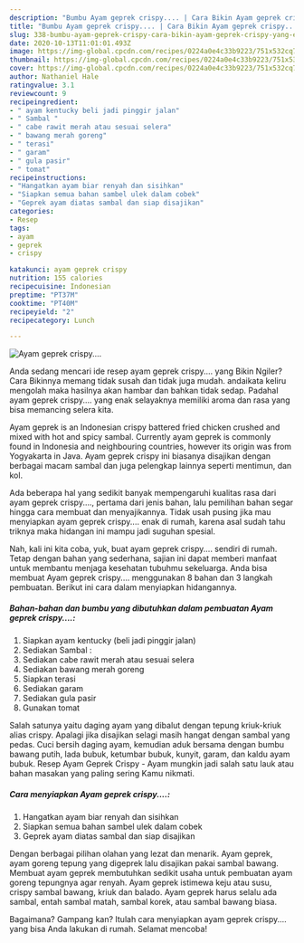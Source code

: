 ```yaml
---
description: "Bumbu Ayam geprek crispy.... | Cara Bikin Ayam geprek crispy.... Yang Enak dan Simpel"
title: "Bumbu Ayam geprek crispy.... | Cara Bikin Ayam geprek crispy.... Yang Enak dan Simpel"
slug: 338-bumbu-ayam-geprek-crispy-cara-bikin-ayam-geprek-crispy-yang-enak-dan-simpel
date: 2020-10-13T11:01:01.493Z
image: https://img-global.cpcdn.com/recipes/0224a0e4c33b9223/751x532cq70/ayam-geprek-crispy-foto-resep-utama.jpg
thumbnail: https://img-global.cpcdn.com/recipes/0224a0e4c33b9223/751x532cq70/ayam-geprek-crispy-foto-resep-utama.jpg
cover: https://img-global.cpcdn.com/recipes/0224a0e4c33b9223/751x532cq70/ayam-geprek-crispy-foto-resep-utama.jpg
author: Nathaniel Hale
ratingvalue: 3.1
reviewcount: 9
recipeingredient:
- " ayam kentucky beli jadi pinggir jalan"
- " Sambal "
- " cabe rawit merah atau sesuai selera"
- " bawang merah goreng"
- " terasi"
- " garam"
- " gula pasir"
- " tomat"
recipeinstructions:
- "Hangatkan ayam biar renyah dan sisihkan"
- "Siapkan semua bahan sambel ulek dalam cobek"
- "Geprek ayam diatas sambal dan siap disajikan"
categories:
- Resep
tags:
- ayam
- geprek
- crispy

katakunci: ayam geprek crispy 
nutrition: 155 calories
recipecuisine: Indonesian
preptime: "PT37M"
cooktime: "PT40M"
recipeyield: "2"
recipecategory: Lunch

---
```



![Ayam geprek crispy....](https://img-global.cpcdn.com/recipes/0224a0e4c33b9223/751x532cq70/ayam-geprek-crispy-foto-resep-utama.jpg)

Anda sedang mencari ide resep ayam geprek crispy.... yang Bikin Ngiler? Cara Bikinnya memang tidak susah dan tidak juga mudah. andaikata keliru mengolah maka hasilnya akan hambar dan bahkan tidak sedap. Padahal ayam geprek crispy.... yang enak selayaknya memiliki aroma dan rasa yang bisa memancing selera kita.

Ayam geprek is an Indonesian crispy battered fried chicken crushed and mixed with hot and spicy sambal. Currently ayam geprek is commonly found in Indonesia and neighbouring countries, however its origin was from Yogyakarta in Java. Ayam geprek crispy ini biasanya disajikan dengan berbagai macam sambal dan juga pelengkap lainnya seperti mentimun, dan kol.

Ada beberapa hal yang sedikit banyak mempengaruhi kualitas rasa dari ayam geprek crispy...., pertama dari jenis bahan, lalu pemilihan bahan segar hingga cara membuat dan menyajikannya. Tidak usah pusing jika mau menyiapkan ayam geprek crispy.... enak di rumah, karena asal sudah tahu triknya maka hidangan ini mampu jadi suguhan spesial.


Nah, kali ini kita coba, yuk, buat ayam geprek crispy.... sendiri di rumah. Tetap dengan bahan yang sederhana, sajian ini dapat memberi manfaat untuk membantu menjaga kesehatan tubuhmu sekeluarga. Anda bisa membuat Ayam geprek crispy.... menggunakan 8 bahan dan 3 langkah pembuatan. Berikut ini cara dalam menyiapkan hidangannya.

<!--inarticleads1-->

##### Bahan-bahan dan bumbu yang dibutuhkan dalam pembuatan Ayam geprek crispy....:

1. Siapkan  ayam kentucky (beli jadi pinggir jalan)
1. Sediakan  Sambal :
1. Sediakan  cabe rawit merah atau sesuai selera
1. Sediakan  bawang merah goreng
1. Siapkan  terasi
1. Sediakan  garam
1. Sediakan  gula pasir
1. Gunakan  tomat


Salah satunya yaitu daging ayam yang dibalut dengan tepung kriuk-kriuk alias crispy. Apalagi jika disajikan selagi masih hangat dengan sambal yang pedas. Cuci bersih daging ayam, kemudian aduk bersama dengan bumbu bawang putih, lada bubuk, ketumbar bubuk, kunyit, garam, dan kaldu ayam bubuk. Resep Ayam Geprek Crispy - Ayam mungkin jadi salah satu lauk atau bahan masakan yang paling sering Kamu nikmati. 

<!--inarticleads2-->

##### Cara menyiapkan Ayam geprek crispy....:

1. Hangatkan ayam biar renyah dan sisihkan
1. Siapkan semua bahan sambel ulek dalam cobek
1. Geprek ayam diatas sambal dan siap disajikan


Dengan berbagai pilihan olahan yang lezat dan menarik. Ayam geprek, ayam goreng tepung yang digeprek lalu disajikan pakai sambal bawang. Membuat ayam geprek membutuhkan sedikit usaha untuk pembuatan ayam goreng tepungnya agar renyah. Ayam geprek istimewa keju atau susu, crispy sambal bawang, kriuk dan balado. Ayam geprek harus selalu ada sambal, entah sambal matah, sambal korek, atau sambal bawang biasa. 

Bagaimana? Gampang kan? Itulah cara menyiapkan ayam geprek crispy.... yang bisa Anda lakukan di rumah. Selamat mencoba!
